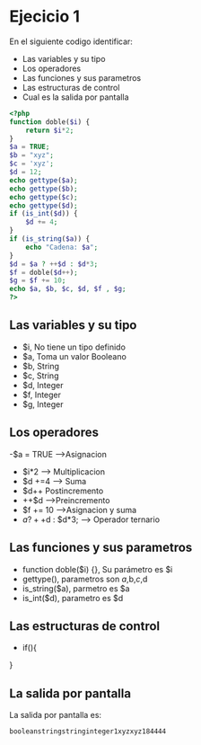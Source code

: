 # Ejecicio 1

En el siguiente codigo identificar:
- Las variables y su tipo
- Los operadores
- Las funciones y sus parametros
- Las estructuras de control
- Cual es la salida por pantalla

```php
<?php
function doble($i) {
    return $i*2;
}
$a = TRUE;
$b = "xyz";
$c = 'xyz';
$d = 12;
echo gettype($a);
echo gettype($b);
echo gettype($c);
echo gettype($d);
if (is_int($d)) {
    $d += 4;
}
if (is_string($a)) {
    echo "Cadena: $a";
}
$d = $a ? ++$d : $d*3;
$f = doble($d++);
$g = $f += 10;
echo $a, $b, $c, $d, $f , $g;
?>
```

## Las variables y su tipo
- $i, No tiene un tipo definido
- $a, Toma un valor Booleano
- $b, String
- $c, String
- $d, Integer
- $f, Integer
- $g, Integer

## Los operadores
-$a = TRUE -->Asignacion
- $i*2 --> Multiplicacion
- $d +=4 --> Suma
- $d++ Postincremento
- ++$d -->Preincremento
- $f += 10 -->Asignacion y suma
- $a ? ++$d : $d*3; --> Operador ternario

## Las funciones y sus parametros

- function doble($i) {}, Su parámetro es $i
- gettype(), parametros son $a,$b,$c,$d
- is_string($a), parmetro es $a
- is_int($d), parametro es $d

## Las estructuras de control
- if(){

}

## La salida por pantalla

La salida por pantalla es:
```
booleanstringstringinteger1xyzxyz184444
```
